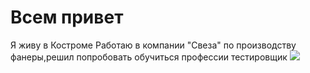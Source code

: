 # Всем привет
Я живу в Костроме
Работаю в компании "Свеза" по производству фанеры,решил попробовать обучиться профессии тестировщик
![
](image.png)
